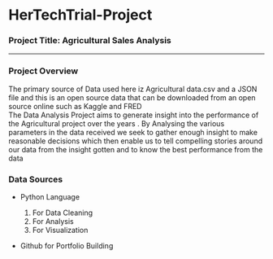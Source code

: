 # HerTechTrial-Project

### Project Title: Agricultural Sales Analysis
---

### Project Overview 
The primary source of Data used here iz Agricultural data.csv and a JSON file and this is an open source data that can be downloaded from an open source online such as Kaggle and FRED  
The Data Analysis Project aims to generate insight into the performance of the Agricultural project over the years . By Analysing the various parameters in the data received we seek to gather enough insight to make reasonable decisions which then enable us to tell compelling stories around our data from the insight gotten and to know the best performance from the data

### Data Sources 
- Python Language
  1. For Data Cleaning
  2. For Analysis
  3. For Visualization

- Github for Portfolio Building
